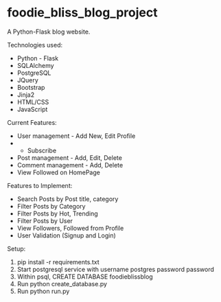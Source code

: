 # foodie_bliss_blog_project
A Python-Flask blog website.

Technologies used:
- Python - Flask
- SQLAlchemy
- PostgreSQL
- JQuery
- Bootstrap
- Jinja2
- HTML/CSS
- JavaScript

Current Features:
- User management - Add New, Edit Profile
- - Subscribe
- Post management - Add, Edit, Delete
- Comment management - Add, Delete
- View Followed on HomePage

Features to Implement:
- Search Posts by Post title, category
- Filter Posts by Category
- Filter Posts by Hot, Trending
- Filter Posts by User
- View Followers, Followed from Profile
- User Validation (Signup and Login)

Setup:
1. pip install -r requirements.txt
2. Start postgresql service with username postgres password password
3. Within psql, CREATE DATABASE foodieblissblog
4. Run python create_database.py
5. Run python run.py
